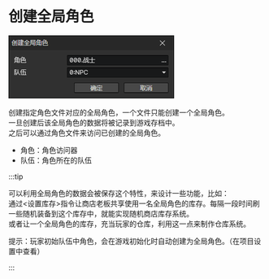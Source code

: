 # 创建全局角色

![](img/createGlobalActor-1.png)

创建指定角色文件对应的全局角色，一个文件只能创建一个全局角色。  
一旦创建后该全局角色的数据将被记录到游戏存档中。  
之后可以通过角色文件来访问已创建的全局角色。

- 角色：角色访问器
- 队伍：角色所在的队伍

:::tip

可以利用全局角色的数据会被保存这个特性，来设计一些功能，比如：  
通过<设置库存>指令让商店老板共享使用一名全局角色的库存。每隔一段时间刷一些随机装备到这个库存中，就能实现随机商店库存系统。  
或者让一个全局角色的库存，充当玩家的仓库，利用这一点来制作仓库系统。

提示：玩家初始队伍中角色，会在游戏初始化时自动创建为全局角色。（在项目设置中查看）

:::